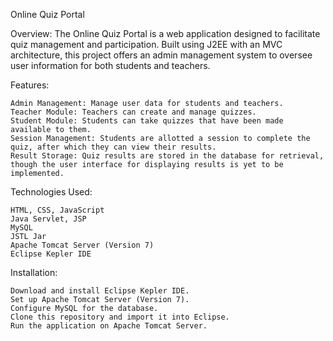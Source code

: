 Online Quiz Portal

Overview: The Online Quiz Portal is a web application designed to facilitate quiz management and participation. Built using J2EE with an MVC architecture, this project offers an admin management system to oversee user information for both students and teachers.

Features:

    Admin Management: Manage user data for students and teachers.
    Teacher Module: Teachers can create and manage quizzes.
    Student Module: Students can take quizzes that have been made available to them.
    Session Management: Students are allotted a session to complete the quiz, after which they can view their results.
    Result Storage: Quiz results are stored in the database for retrieval, though the user interface for displaying results is yet to be implemented.

Technologies Used:

    HTML, CSS, JavaScript
    Java Servlet, JSP
    MySQL
    JSTL Jar
    Apache Tomcat Server (Version 7)
    Eclipse Kepler IDE

Installation:

    Download and install Eclipse Kepler IDE.
    Set up Apache Tomcat Server (Version 7).
    Configure MySQL for the database.
    Clone this repository and import it into Eclipse.
    Run the application on Apache Tomcat Server.
